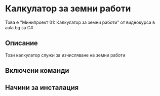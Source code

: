 ﻿# Калкулатор за земни работи
Това е "Минипроект 01: Калкулатор за земни работи" от видеокурса в aula.bg за C#

## Описание
Този калкулатор служи за изчисляване на земни работи

## Включени команди

## Начини за инсталация

